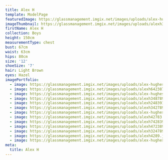 ```yaml
---
title: Alex H
template: ModelPage
featuredImage: https://glassmanagement.imgix.net/images/uploads/alex-hughes-banner.jpg
imageThumbnail: https://glassmanagement.imgix.net/images/uploads/alexh34878937400000.jpg
firstName: Alex H
collection: Boys
height: 150cm
measurementType: chest
bust: 67cm
waist: 63cm
hips: 80cm
size: '12'
shoeSize: '7'
hair: Light Brown
eyes: Hazel
imagePortfolio:
  - image: https://glassmanagement.imgix.net/images/uploads/alex-hughes.jpg
  - image: https://glassmanagement.imgix.net/images/uploads/alexh6423871329.jpg
  - image: https://glassmanagement.imgix.net/images/uploads/alex-hughes-3.jpg
  - image: https://glassmanagement.imgix.net/images/uploads/alexh348789374.jpg
  - image: https://glassmanagement.imgix.net/images/uploads/alexh248391.jpg
  - image: https://glassmanagement.imgix.net/images/uploads/alexh3427893.jpg
  - image: https://glassmanagement.imgix.net/images/uploads/alex-hughes-6.jpg
  - image: https://glassmanagement.imgix.net/images/uploads/alexh42783.jpg
  - image: https://glassmanagement.imgix.net/images/uploads/alexh74283910.jpg
  - image: https://glassmanagement.imgix.net/images/uploads/alexh472389.jpg
  - image: https://glassmanagement.imgix.net/images/uploads/alexh324789302.jpg
  - image: https://glassmanagement.imgix.net/images/uploads/alexh4289.jpg
  - image: https://glassmanagement.imgix.net/images/uploads/alex-hughes-8.jpg
meta:
  title: Alex H
---
```


